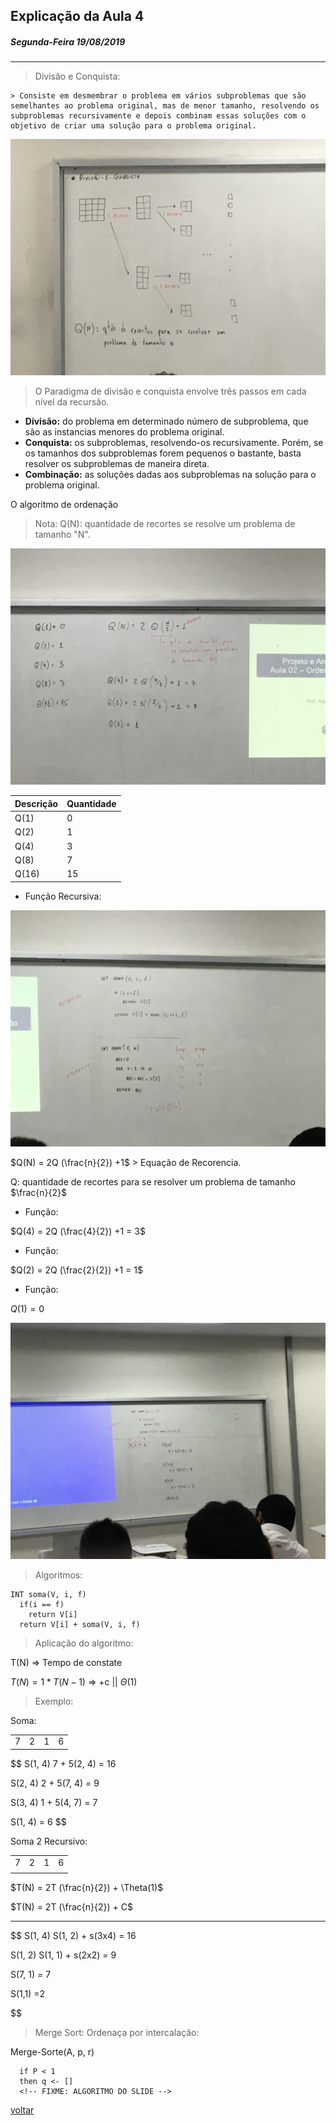 ## Explicação da Aula 4
##### Segunda-Feira 19/08/2019

---

> Divisão e Conquista:

    > Consiste em desmembrar o problema em vários subproblemas que são semelhantes ao problema original, mas de menor tamanho, resolvendo os subproblemas recursivamente e depois combinam essas soluções com o objetivo de criar uma solução para o problema original.

![Foto 01!](img/IMG_3421.JPG "explicação da lousa")

> O Paradigma de divisão e conquista envolve três passos em cada nível da recursão.

* **Divisão:** do problema em determinado número de subproblema, que são as instancias menores do problema original.
* **Conquista:** os subproblemas, resolvendo-os recursivamente. Porém, se os tamanhos dos subproblemas forem pequenos o bastante, basta resolver os subproblemas de maneira direta.
* **Combinação:** as soluções dadas aos subproblemas na solução para o problema original.

O algoritmo de ordenação

> Nota:
Q(N): quantidade de recortes se resolve um problema de tamanho "N".

![Foto 02!](img/IMG_3422.JPG "explicação da lousa")

| Descrição | Quantidade |
| --------- | ---------- |
| Q(1)      | 0          |
| Q(2)      | 1          |
| Q(4)      | 3          |
| Q(8)      | 7          |
| Q(16)     | 15         |

* Função Recursiva:

![Foto 03!](img/IMG_3423.JPG "explicação da lousa")

$Q(N) = 2Q (\frac{n}{2}) +1$ > Equação de Recorencia.

Q: quantidade de recortes para se resolver um problema de tamanho $\frac{n}{2}$

* Função:

$Q(4) = 2Q (\frac{4}{2}) +1 = 3$

* Função:

$Q(2) = 2Q (\frac{2}{2}) +1 = 1$

* Função:

$Q(1) = 0$

![Foto 03!](img/IMG_3424.JPG "explicação da lousa")


> Algoritmos:

```
INT soma(V, i, f)
  if(i == f)
    return V[i]
  return V[i] + soma(V, i, f)
```
> Aplicação do algoritmo:

T(N) => Tempo de constate

$T(N) = 1 * T(N - 1)$    => +c || $\Theta(1)$

> Exemplo:

Soma:

|     |     |     |     |
| --- | --- | --- | --- |
| 7   | 2   | 1   | 6   |

$$
  S(1, 4)
    7 + 5(2, 4) = 16

  S(2, 4)
    2 + 5(7, 4) = 9

  S(3, 4)
    1 + 5(4, 7) = 7

  S(1, 4)
    = 6
$$

Soma 2 Recursivo:

|     |     |     |     |
| --- | --- | --- | --- |
| 7   | 2   | 1   | 6   |
|     |     |     |     |

$T(N) = 2T (\frac{n}{2}) + \Theta(1)$

$T(N) = 2T (\frac{n}{2}) + C$

---

$$
  S(1, 4)
    S(1, 2) + s(3x4) = 16

  S(1, 2)
    S(1, 1) + s(2x2) = 9

  S(7, 1) = 7

  S(1,1) =2

$$


> Merge Sort: Ordenaça por intercalação:

Merge-Sorte(A, p, r)
```pseudo-codigo
  if P < 1
  then q <- []
  <!-- FIXME: ALGORITMO DO SLIDE -->
```

[voltar](../../../README.md)
